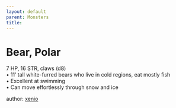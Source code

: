 ```yaml
---
layout: default
parent: Monsters
title:
---
```

# Bear, Polar
7 HP, 16 STR, claws (d8)  
• 11’ tall white-furred bears who live in cold regions, eat mostly fish  
• Excellent at swimming  
• Can move effortlessly through snow and ice  

author: [xenio](https://xenioinabottle.blogspot.com/2021/02/classic-monsters-for-cairnito-part-1.html)
